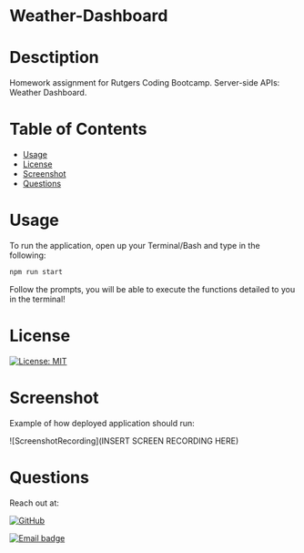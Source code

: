 # Weather-Dashboard

# Desctiption
Homework assignment for Rutgers Coding Bootcamp. Server-side APIs: Weather Dashboard. 

# Table of Contents
  * [Usage](#Usage)
  * [License](#License)
  * [Screenshot](#Screenshot)
  * [Questions](#Questions)



# Usage
To run the application, open up your Terminal/Bash and type in the following:

```bash
npm run start
```
Follow the prompts, you will be able to execute the functions detailed to you in the terminal!

# License

[![License: MIT](https://img.shields.io/badge/License-MIT-red.svg)](https://jasper-abarquez.mit-license.org)


# Screenshot

Example of how deployed application should run:

![ScreenshotRecording](INSERT SCREEN RECORDING HERE)

# Questions

Reach out at:

[![GitHub](https://img.shields.io/badge/GitHub-100000?style=for-the-badge&logo=github&logoColor=white)](https://github.com/KuyaJasper)

[![Email badge](https://img.shields.io/badge/Email-abarquezj1@gmail.com-red.svg)](mailto:abarquezj1@gmail.com)

